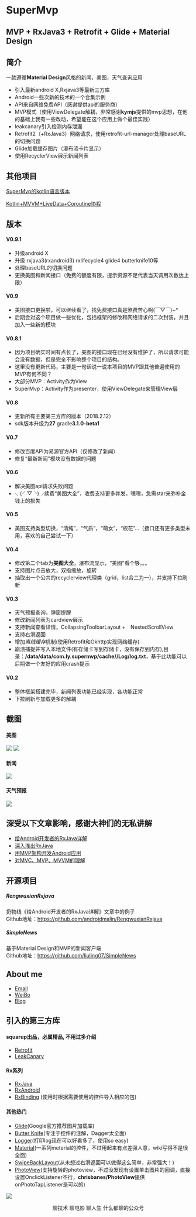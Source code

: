 #  SuperMvp
## **MVP + RxJava3 + Retrofit + Glide + Material Design**

## **简介**
一款遵循**Material Design**风格的新闻，美图，天气查询应用
- 引入最新android X,Rxjava3等最新三方库
- Android一些次新的技术的一个合集示例
- API来自网络免费API（感谢提供api的服务商）
- MVP模式（使用ViewDelegate解耦，非常感谢**kymjs**提供的mvp思想，在他的基础上我有一些改动，希望能在这个应用上做个最佳实践）
- leakcanary引入检测内存泄漏
- Retrofit2（+RxJava3）网络请求，使用retrofit-url-manager处理baseURL的切换问题
- Glide加载缓存图片（瀑布流卡片显示）
- 使用RecyclerView展示新闻列表

## **其他项目**
[SuperMvp的kotlin语言版本](https://github.com/liuyanggithub/SuperMvp-Kotlin)

[Kotlin+MVVM+LiveData+Coroutine协程](https://github.com/liuyanggithub/KotlinSuperMvvm)


## **版本**
#### V0.9.1
- 升级android X
- 升级 rxjava3(rxandroid3) rxlifecycle4 glide4 butterknife10等
- 处理baseURL的切换问题
- 更换美图和新闻接口（免费的额度有限，提示资源不足代表当天调用次数达上限）
#### V0.9
- 美图接口更换啦，可以继续看了，找免费接口真是煞费苦心啊(￣▽￣)~*
- 后期会对这个项目做一些优化，包括框架的修改和网络请求的二次封装，并且加入一些新的模块
#### V0.8.1
- 因为项目确实时间有点长了，美图的接口现在已经没有维护了，所以请求可能会没有数据，但是完全不影响整个项目的结构。
- 这里没有更新代码，主要是一句话说一说本项目的MVP跟其他普遍使用的MVP有何不同？
- 大部分MVP：Activity作为View
- SuperMvp：Activity作为presenter，使用ViewDelegate来管理View层
#### V0.8
- 更新所有主要第三方库的版本（2018.2.12）
- sdk版本升级为**27**    gradle**3.1.0-beta1**
#### V0.7
- 修改百度API为易源官方API（仅修改了新闻）
- 修复“最新新闻”模块没有数据的问题

#### V0.6
- 解决美图api请求失败问题
- ╮(╯▽╰)╭续费“美图大全”，收费支持更多并发，嘿嘿，急需star来弥补金钱上的损失

#### V0.5
- 美图支持类型切换，“清纯”，“气质”，“萌女”，“校花”...（接口还有更多类型未用，喜欢的自己尝试一下）

#### V0.4
- 修改第二个tab为**美图大全**，瀑布流显示，“美图”看个够。。。
- 支持图片点击放大，双指缩放，旋转
- 抽取出一个公共的recyclerview代理类（grid，list合二为一），并支持下拉刷新

#### V0.3
- 天气预报查询，弹窗提醒
- 修改新闻列表为cardview展示
- 支持新闻查看详情，CollapsingToolbarLayout +　NestedScrollView
- 支持右滑返回
- 增加*离线缓存*机制(使用Retrofit和Okhttp实现网络缓存)
- 崩溃捕捉并写入本地文件(有存储卡写到存储卡，没有保存到内存),目录：**/data/data/com.ly.supermvp/cache//Log/log.txt**，基于此功能可以后期做一个友好的应用crash提示

#### V0.2
- 整体框架搭建完毕，新闻列表功能已经实现，各功能正常
- 下拉刷新与加载更多的解耦


## **截图**
#### 美图

![](./picture1.gif) ![](./picture2.gif)
#### 新闻

![](./mvp_news.jpg)
#### 天气预报

![](./mvp_weather.gif)

## 深受以下文章影响，感谢大神们的无私讲解
* [给Android开发者的RxJava详解](http://gank.io/post/560e15be2dca930e00da1083)
* [深入浅出RxJava](http://blog.csdn.net/lzyzsd/article/details/41833541)
* [用MVP架构开发Android应用](http://kymjs.com/code/2015/11/09/01)
* [对MVC、MVP、MVVM的理解](http://blog.csdn.net/napolunyishi/article/details/22722345)

## **开源项目**
##### RengwuxianRxjava
扔物线《给Android开发者的RxJava详解》文章中的例子  
Github地址：https://github.com/androidmalin/RengwuxianRxjava

##### SimpleNews
基于Material Design和MVP的新闻客户端    
Github地址：https://github.com/liuling07/SimpleNews

## **About me**
* [Email](LYYX@outlook.com)
* [WeiBo](http://weibo.com/liuyang6)
* [Blog](http://blog.csdn.net/ly502541243)

## **引入的第三方库**
#### squarup出品，必属精品, 不用过多介绍
* [Retrofit](https://github.com/square/retrofit)
* [LeakCanary](https://github.com/square/leakcanary)

#### Rx系列
* [RxJava](https://github.com/ReactiveX/RxJava)
* [RxAndroid](https://github.com/ReactiveX/RxAndroid)
* [RxBinding](https://github.com/JakeWharton/RxBinding) (使用时根据需要使用的控件导入相应的包)

#### 其他热门
* [Glide](https://github.com/bumptech/glide)(Google官方推荐图片加载库)
* [Butter Knife](https://github.com/JakeWharton/butterknife)(专注于控件的注解，Dagger太全面)
* [Logger](https://github.com/orhanobut/logger)(打印log现在可以好看多了，使用so easy)
* [Material](https://github.com/rey5137/material)(一系列meterial的控件，不过用起来有点差强人意，wiki写得不是很全面)
* [SwipeBackLayout](https://github.com/ikew0ng/SwipeBackLayout)(从未想过右滑返回可以做得这么简单，非常强大！)
* [PhotoView](https://github.com/bm-x/PhotoView)(支持旋转的photoview，不过没发现有设置单击图片的回调，直接设置OnclickListener不行，**chrisbanes/PhotoView**提供onPhotoTapListener是可以的)

![](./ic_wexin_gzh.jpg)

<center>聊技术 聊电影 聊人生 什么都聊的公众号</center>

